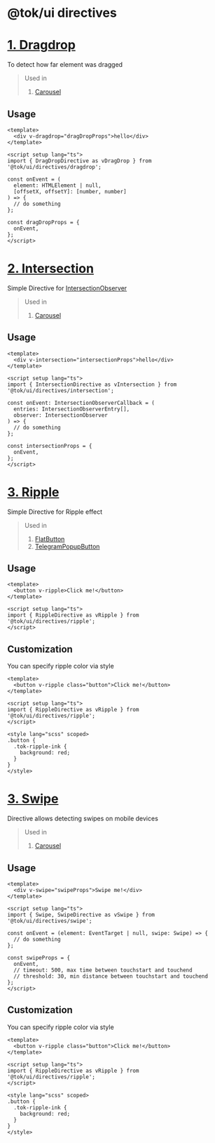 # @tok/ui directives

# [1. Dragdrop](./dragdrop/dragDrop.directive.ts)

To detect how far element was dragged

> Used in
>
> 1. [Carousel](../components/Carousel/README.md)

## Usage

```vue
<template>
  <div v-dragdrop="dragDropProps">hello</div>
</template>

<script setup lang="ts">
import { DragDropDirective as vDragDrop } from '@tok/ui/directives/dragdrop';

const onEvent = (
  element: HTMLElement | null,
  [offsetX, offsetY]: [number, number]
) => {
  // do something
};

const dragDropProps = {
  onEvent,
};
</script>
```

# [2. Intersection](./intersection/intersection.directive.ts)

Simple Directive for [IntersectionObserver](https://developer.mozilla.org/en-US/docs/Web/API/Intersection_Observer_API)

> Used in
>
> 1. [Carousel](../components/Carousel/README.md)

## Usage

```vue
<template>
  <div v-intersection="intersectionProps">hello</div>
</template>

<script setup lang="ts">
import { IntersectionDirective as vIntersection } from '@tok/ui/directives/intersection';

const onEvent: IntersectionObserverCallback = (
  entries: IntersectionObserverEntry[],
  observer: IntersectionObserver
) => {
  // do something
};

const intersectionProps = {
  onEvent,
};
</script>
```

# [3. Ripple](./ripple/index.ts)

Simple Directive for Ripple effect

> Used in
>
> 1. [FlatButton](../components/FlatButton/README.md)
> 2. [TelegramPopupButton](../../telegram-ui/components/TgPopup/TgPopupButton.vue)

## Usage

```vue
<template>
  <button v-ripple>Click me!</button>
</template>

<script setup lang="ts">
import { RippleDirective as vRipple } from '@tok/ui/directives/ripple';
</script>
```

## Customization

You can specify ripple color via style

```vue
<template>
  <button v-ripple class="button">Click me!</button>
</template>

<script setup lang="ts">
import { RippleDirective as vRipple } from '@tok/ui/directives/ripple';
</script>

<style lang="scss" scoped>
.button {
  .tok-ripple-ink {
    background: red;
  }
}
</style>
```

# [3. Swipe](./swipe/swipe.directive.ts)

Directive allows detecting swipes on mobile devices

> Used in
>
> 1. [Carousel](../components/Carousel/README.md)

## Usage

```vue
<template>
  <div v-swipe="swipeProps">Swipe me!</div>
</template>

<script setup lang="ts">
import { Swipe, SwipeDirective as vSwipe } from '@tok/ui/directives/swipe';

const onEvent = (element: EventTarget | null, swipe: Swipe) => {
  // do something
};

const swipeProps = {
  onEvent,
  // timeout: 500, max time between touchstart and touchend
  // threshold: 30, min distance between touchstart and touchend
};
</script>
```

## Customization

You can specify ripple color via style

```vue
<template>
  <button v-ripple class="button">Click me!</button>
</template>

<script setup lang="ts">
import { RippleDirective as vRipple } from '@tok/ui/directives/ripple';
</script>

<style lang="scss" scoped>
.button {
  .tok-ripple-ink {
    background: red;
  }
}
</style>
```
